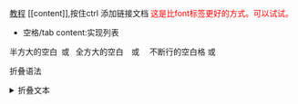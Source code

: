 [教程](https://www.jianshu.com/p/86e7fa33de8e)
[[content]],按住ctrl 添加链接文档
<span style="color:red;">这是比font标签更好的方式。可以试试。</span>
- 空格/tab content:实现列表

半方大的空白&ensp;或&#8194; 全方大的空白&emsp;或&#8195; 不断行的空白格&nbsp;或&#160;

折叠语法
<details> 
    <summary>折叠文本</summary> 
    此处可书写文本 嗯，是可以书写文本的
</details>